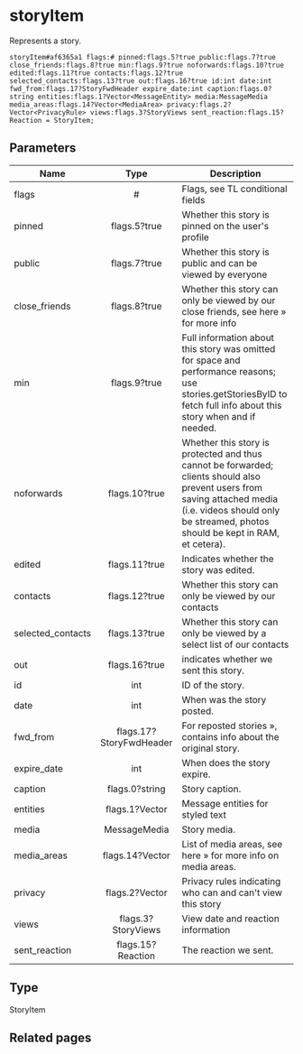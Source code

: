 # storyItem
Represents a story.

```
storyItem#af6365a1 flags:# pinned:flags.5?true public:flags.7?true close_friends:flags.8?true min:flags.9?true noforwards:flags.10?true edited:flags.11?true contacts:flags.12?true selected_contacts:flags.13?true out:flags.16?true id:int date:int fwd_from:flags.17?StoryFwdHeader expire_date:int caption:flags.0?string entities:flags.1?Vector<MessageEntity> media:MessageMedia media_areas:flags.14?Vector<MediaArea> privacy:flags.2?Vector<PrivacyRule> views:flags.3?StoryViews sent_reaction:flags.15?Reaction = StoryItem;
```

## Parameters
| Name | Type | Description |
| ---- | :----: | ----------- |
| flags | # | Flags, see TL conditional fields |
| pinned | flags.5?true | Whether this story is pinned on the user's profile |
| public | flags.7?true | Whether this story is public and can be viewed by everyone |
| close_friends | flags.8?true | Whether this story can only be viewed by our close friends, see here » for more info |
| min | flags.9?true | Full information about this story was omitted for space and performance reasons; use stories.getStoriesByID to fetch full info about this story when and if needed. |
| noforwards | flags.10?true | Whether this story is protected and thus cannot be forwarded; clients should also prevent users from saving attached media (i.e. videos should only be streamed, photos should be kept in RAM, et cetera). |
| edited | flags.11?true | Indicates whether the story was edited. |
| contacts | flags.12?true | Whether this story can only be viewed by our contacts |
| selected_contacts | flags.13?true | Whether this story can only be viewed by a select list of our contacts |
| out | flags.16?true | indicates whether we sent this story. |
| id | int | ID of the story. |
| date | int | When was the story posted. |
| fwd_from | flags.17?StoryFwdHeader | For reposted stories », contains info about the original story. |
| expire_date | int | When does the story expire. |
| caption | flags.0?string | Story caption. |
| entities | flags.1?Vector<MessageEntity> | Message entities for styled text |
| media | MessageMedia | Story media. |
| media_areas | flags.14?Vector<MediaArea> | List of media areas, see here » for more info on media areas. |
| privacy | flags.2?Vector<PrivacyRule> | Privacy rules indicating who can and can't view this story |
| views | flags.3?StoryViews | View date and reaction information |
| sent_reaction | flags.15?Reaction | The reaction we sent. |


## Type
StoryItem

## Related pages
